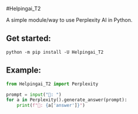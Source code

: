 #Helpingai_T2

A simple module/way to use Perplexity AI in Python.

## Get started:

```
python -m pip install -U Helpingai_T2 
```

## Example:

```python
from Helpingai_T2 import Perplexity

prompt = input("👦: ")
for a in Perplexity().generate_answer(prompt):
    print(f"🤖: {a['answer']}")
```

